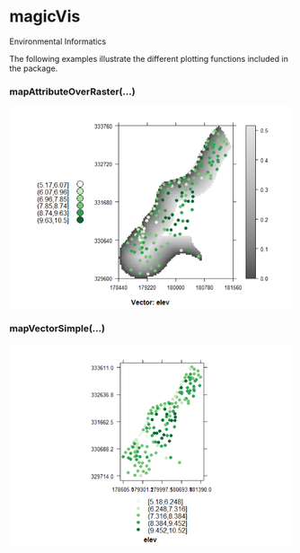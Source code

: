 # magicVis
Environmental Informatics  

The following examples illustrate the different plotting functions included in the package.




### mapAttributeOverRaster(...)
![](README_files/figure-html/unnamed-chunk-2-1.png) 


### mapVectorSimple(...)
![](README_files/figure-html/unnamed-chunk-3-1.png) 
